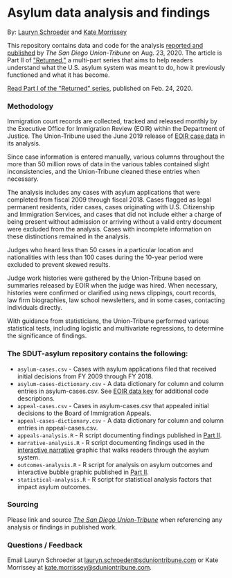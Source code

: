 # Asylum data analysis and findings
By: [Lauryn Schroeder](https://www.sandiegouniontribune.com/sdut-lauryn-schroeder-staff.html) and [Kate Morrissey](https://www.sandiegouniontribune.com/sdut-kate-morrissey-staff.html)

This repository contains data and code for the analysis [reported and published](https://www.sandiegouniontribune.com/news/immigration/story/2020-08-23/who-gets-asylum-even-before-trump-system-was-riddled-with-bias-and-disparities) by *The San Diego Union-Tribune* on Aug. 23, 2020. The article is Part II of ["Returned,"](https://www.sandiegouniontribune.com/returned) a multi-part series that aims to help readers understand what the U.S. asylum system was meant to do, how it previously functioned and what it has become.

[Read Part I of the "Returned" series](https://www.sandiegouniontribune.com/news/immigration/story/2020-02-24/protecting-the-worlds-most-vulnerable-what-it-takes-to-make-a-case-under-us-asylum-system#nt=00000170-75a7-d4fb-a17d-7de7f56b0001-liS0promoButtonnt=00000170-75a7-d4fb-a17d-7de7f56b0001-liS0promoButton), published on Feb. 24, 2020.

### Methodology

Immigration court records are collected, tracked and released monthly by the Executive Office for Immigration Review (EOIR) within the Department of Justice. The Union-Tribune used the June 2019 release of [EOIR case data](https://www.justice.gov/eoir/foia-library-0) in its analysis.

Since case information is entered manually, various columns throughout the more than 50 million rows of data in the various tables contained slight inconsistencies, and the Union-Tribune cleaned these entries when necessary.

The analysis includes any cases with asylum applications that were completed from fiscal 2009 through fiscal 2018. Cases flagged as legal permanent residents, rider cases, cases originating with U.S. Citizenship and Immigration Services, and cases that did not include either a charge of being present without admission or arriving without a valid entry document were excluded from the analysis. Cases with incomplete information on these distinctions remained in the analysis.

Judges who heard less than 50 cases in a particular location and nationalities with less than 100 cases during the 10-year period were excluded to prevent skewed results.

Judge work histories were gathered by the Union-Tribune based on summaries released by EOIR when the judge was hired. When necessary, histories were confirmed or clarified using news clippings, court records, law firm biographies, law school newsletters, and in some cases, contacting individuals directly.

With guidance from statisticians, the Union-Tribune performed various statistical tests, including logistic and multivariate regressions, to determine the significance of findings.

### The SDUT-asylum repository contains the following:

- `asylum-cases.csv` - Cases with asylum applications filed that received initial decisions from FY 2009 through FY 2018.
- `asylum-cases-dictionary.csv` - A data dictionary for column and column entries in asylum-cases.csv. See [EOIR data key](https://www.justice.gov/eoir/page/file/eoir-case-data-code-key/download) for additional code descriptions.
- `appeal-cases.csv` - Cases in asylum-cases.csv that appealed initial decisions to the Board of Immigration Appeals.
- `appeal-cases-dictionary.csv` - A data dictionary for column and column entries in appeal-cases.csv.
- `appeals-analysis.R` - R script documenting findings published in [Part II](https://www.sandiegouniontribune.com/news/immigration/story/2020-08-23/who-gets-asylum-even-before-trump-system-was-riddled-with-bias-and-disparities).
- `narrative-analysis.R` - R script documenting findings used in the [interactive narrative](https://www.sandiegouniontribune.com/news/immigration/story/2020-08-23/asylum-system-interactive-experience) graphic that walks readers through the asylum system.
- `outcomes-analysis.R` - R script for analysis on asylum outcomes and interactive bubble graphic published in [Part II](https://www.sandiegouniontribune.com/news/immigration/story/2020-08-23/who-gets-asylum-even-before-trump-system-was-riddled-with-bias-and-disparities).
- `statistical-analysis.R` - R script for statistical analysis factors that impact asylum outcomes.

### Sourcing
Please link and source [*The San Diego Union-Tribune*](https://www.sandiegouniontribune.com/) when referencing any analysis or findings in published work.

### Questions / Feedback

Email Lauryn Schroeder at [lauryn.schroeder@sduniontribune.com](mailto:lauryn.schroeder@sduniontribune.com) or Kate Morrissey at [kate.morrissey@sduniontribune.com](mailto:kate.morrissey@sduniontribune.com).
